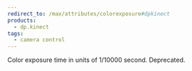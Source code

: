 ```yaml
---
redirect_to: /max/attributes/colorexposure#dpkinect
products:
  - dp.kinect
tags:
  - camera control
---
```


Color exposure time in units of 1/10000 second. Deprecated.
